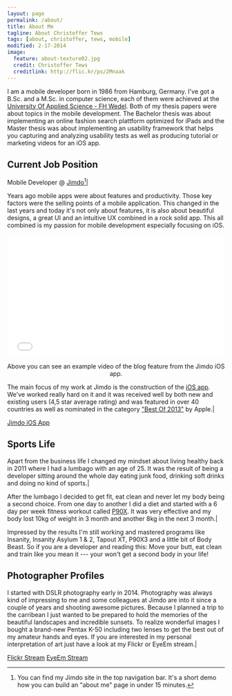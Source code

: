 ```yaml
---
layout: page
permalink: /about/
title: About Me
tagline: About Christoffer Tews
tags: [about, christoffer, tews, mobile]
modified: 2-17-2014
image:
  feature: about-texture02.jpg
  credit: Christoffer Tews
  creditlink: http://flic.kr/ps/2Mnaak
---
```


I am a mobile developer born in 1986 from Hamburg, Germany. I've got a B.Sc. and a M.Sc. in computer science, each of them were achieved at the [University Of Applied Science - FH Wedel](http://www.fh-wedel.de). Both of my thesis papers were about topics in the mobile development. The Bachelor thesis was about implementing an online fashion search plattform optimized for iPads and the Master thesis was about implementing an usability framework that helps you capturing and analyzing usability tests as well as producing tutorial or marketing videos for an iOS app.

## Current Job Position

Mobile Developer @ [Jimdo](http://jimdo.com)[^1]|

Years ago mobile apps were about features and productivity. Those key factors were the selling points of a mobile application. This changed in the last years and today it's not only about features, it is also about beautiful designs, a great UI and an intuitive UX combined in a rock solid app. This all combined is my passion for mobile development especially focusing on iOS.


<iframe src="//player.vimeo.com/video/85170576?title=0&amp;byline=0&amp;portrait=0" width="500" height="281" frameborder="0" webkitallowfullscreen mozallowfullscreen allowfullscreen></iframe>

<p><center>Above you can see an example video of the blog feature from the Jimdo iOS app.</center></p>

The main focus of my work at Jimdo is the construction of the [iOS app](http://de.jimdo.com/jimdo-app/). We've worked really hard on it and it was received well by both new and existing users (4,5 star average rating) and was featured in over 40 countries as well as nominated in the category ["Best Of 2013"](http://de.jimdo.com/2013/12/17/app-store-das-beste-aus-2013-jimdo-ist-dabei/) by Apple.|

<a markdown="0" href="https://itunes.apple.com/de/app/jimdo/id588950703?mt=8" class="btn" target="_blank">Jimdo iOS App</a>


[^1]: You can find my Jimdo site in the top navigation bar. It's a short demo how you can build an "about me" page in under 15 minutes.

## Sports Life

Apart from the business life I changed my mindset about living healthy back in 2011 where I had a lumbago with an age of 25. It was the result of being a developer sitting around the whole day eating junk food, drinking soft drinks and doing no kind of sports.|
  
After the lumbago I decided to get fit, eat clean and never let my body being a second choice. From one day to another I did a diet and started with a 6 day per week fitness workout called [P90X](http://www.beachbody.com/product/p90x-what-you-get.do). It was very effective and my body lost 10kg of weight in 3 month and another 8kg in the next 3 month.|
  
Impressed by the results I'm still working and mastered programs like Insanity, Insanity Asylum 1 & 2, Tapout XT, P90X3 and a little bit of Body Beast. So if you are a developer and reading this: Move your butt, eat clean and train like you mean it --- your won't get a second body in your life!


## Photographer Profiles

I started with DSLR photography early in 2014. Photography was always kind of impressing to me and some colleagues at Jimdo are into it since a couple of years and shooting awesome pictures. Because I planned a trip to the carribean I just wanted to be prepared to hold the memories of the beautiful landscapes and incredible sunsets. To realize wonderful images I bought a brand-new Pentax K-50 including two lenses to get the best out of my amateur hands and eyes. If you are interested in my personal interpretation of art just have a look at my Flickr or EyeEm stream.|

<a markdown="0" href="http://flic.kr/ps/2Mnaak" class="btn" target="_blank">Flickr Stream</a>
<a markdown="0" href="http://www.eyeem.com/u/ctews" class="btn" target="_blank">EyeEm Stream</a>